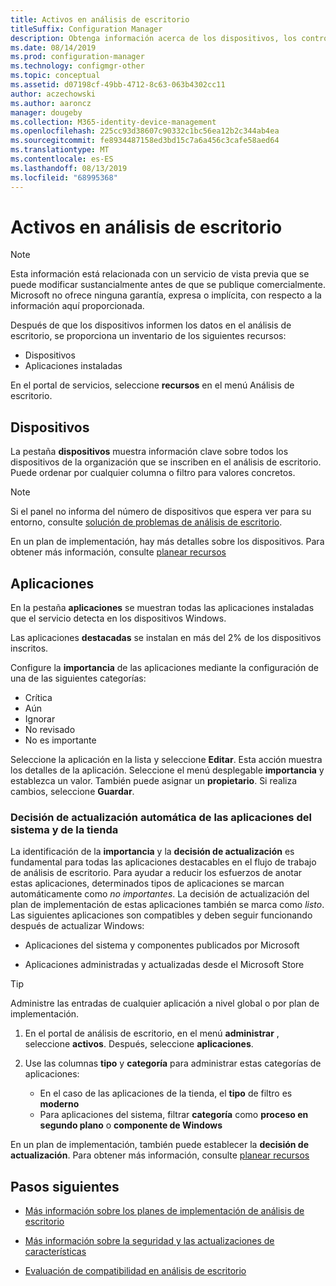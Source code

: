 ```yaml
---
title: Activos en análisis de escritorio
titleSuffix: Configuration Manager
description: Obtenga información acerca de los dispositivos, los controladores y las aplicaciones de análisis de escritorio.
ms.date: 08/14/2019
ms.prod: configuration-manager
ms.technology: configmgr-other
ms.topic: conceptual
ms.assetid: d07198cf-49bb-4712-8c63-063b4302cc11
author: aczechowski
ms.author: aaroncz
manager: dougeby
ms.collection: M365-identity-device-management
ms.openlocfilehash: 225cc93d38607c90332c1bc56ea12b2c344ab4ea
ms.sourcegitcommit: fe8934487158ed3bd15c7a6a456c3cafe58aed64
ms.translationtype: MT
ms.contentlocale: es-ES
ms.lasthandoff: 08/13/2019
ms.locfileid: "68995368"
---
```

# <a name="assets-in-desktop-analytics"></a>Activos en análisis de escritorio

> [!Note]  
> Esta información está relacionada con un servicio de vista previa que se puede modificar sustancialmente antes de que se publique comercialmente. Microsoft no ofrece ninguna garantía, expresa o implícita, con respecto a la información aquí proporcionada.  

Después de que los dispositivos informen los datos en el análisis de escritorio, se proporciona un inventario de los siguientes recursos:

- Dispositivos
- Aplicaciones instaladas  

En el portal de servicios, seleccione **recursos** en el menú Análisis de escritorio.


## <a name="devices"></a>Dispositivos

La pestaña **dispositivos** muestra información clave sobre todos los dispositivos de la organización que se inscriben en el análisis de escritorio. Puede ordenar por cualquier columna o filtro para valores concretos.

> [!NOTE]  
> Si el panel no informa del número de dispositivos que espera ver para su entorno, consulte [solución de problemas de análisis de escritorio](/sccm/desktop-analytics/troubleshooting).  

En un plan de implementación, hay más detalles sobre los dispositivos. Para obtener más información, consulte [planear recursos](/sccm/desktop-analytics/about-deployment-plans#plan-assets)

## <a name="apps"></a>Aplicaciones

En la pestaña **aplicaciones** se muestran todas las aplicaciones instaladas que el servicio detecta en los dispositivos Windows.

Las aplicaciones **destacadas** se instalan en más del 2% de los dispositivos inscritos.

Configure la **importancia** de las aplicaciones mediante la configuración de una de las siguientes categorías:

- Crítica
- Aún
- Ignorar 
- No revisado
- No es importante<!-- 3587232 -->


Seleccione la aplicación en la lista y seleccione **Editar**. Esta acción muestra los detalles de la aplicación. Seleccione el menú desplegable **importancia** y establezca un valor. También puede asignar un **propietario**. Si realiza cambios, seleccione **Guardar**.

### <a name="a-namebkmk_plan-autoapp--automatic-upgrade-decision-of-system-and-store-apps"></a><a name="bkmk_plan-autoapp" />Decisión de actualización automática de las aplicaciones del sistema y de la tienda

<!-- 3587232 -->
La identificación de la **importancia** y la **decisión de actualización** es fundamental para todas las aplicaciones destacables en el flujo de trabajo de análisis de escritorio. Para ayudar a reducir los esfuerzos de anotar estas aplicaciones, determinados tipos de aplicaciones se marcan automáticamente como *no importantes*. La decisión de actualización del plan de implementación de estas aplicaciones también se marca como *listo*. Las siguientes aplicaciones son compatibles y deben seguir funcionando después de actualizar Windows:

- Aplicaciones del sistema y componentes publicados por Microsoft

- Aplicaciones administradas y actualizadas desde el Microsoft Store

> [!Tip]
> Administre las entradas de cualquier aplicación a nivel global o por plan de implementación. 
>
> 1. En el portal de análisis de escritorio, en el menú **administrar** , seleccione **activos**. Después, seleccione **aplicaciones**.
>
> 2. Use las columnas **tipo** y **categoría** para administrar estas categorías de aplicaciones:
>
>    - En el caso de las aplicaciones de la tienda, el **tipo** de filtro es **moderno**
>    - Para aplicaciones del sistema, filtrar **categoría** como **proceso en segundo plano** o **componente de Windows**



En un plan de implementación, también puede establecer la **decisión de actualización**. Para obtener más información, consulte [planear recursos](/sccm/desktop-analytics/about-deployment-plans#plan-assets)




## <a name="next-steps"></a>Pasos siguientes

- [Más información sobre los planes de implementación de análisis de escritorio](/sccm/desktop-analytics/about-deployment-plans)  

- [Más información sobre la seguridad y las actualizaciones de características](/sccm/desktop-analytics/about-updates)  

- [Evaluación de compatibilidad en análisis de escritorio](/sccm/desktop-analytics/compat-assessment)  
